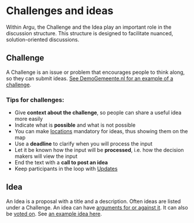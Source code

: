 # Challenges and ideas

Within Argu, the Challenge and the Idea play an important role in the discussion structure. This structure is designed to facilitate nuanced, solution-oriented discussions.

## Challenge

A Challenge is an issue or problem that encourages people to think along, so they can submit ideas. [See DemoGemeente.nl for an example of a challenge](https://demogemeente.nl/q/649).

### Tips for challenges:

- Give **context about the challenge**, so people can share a useful idea more easily
- Indicate what is **possible** and what is not possible
- You can make [locations](locations.md) mandatory for ideas, thus showing them on the map
- Use a **deadline** to clarify when you will process the input
- Let it be known how the input will be **processed**, i.e. how the decision makers will view the input
- End the text with a **call to post an idea**
- Keep participants in the loop with [Updates](updates.md)

## Idea

An Idea is a proposal with a title and a description. Often ideas are listed under a Challenge. An idea can have [arguments for or against it](arguments.md). It can also be [voted on](voting.md). See [an example idea here](https://demogemeente.nl/m/4).
